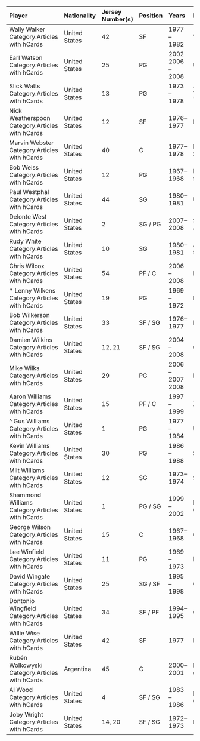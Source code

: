 | Player                                           | Nationality   | Jersey Number(s)   | Position   | Years            | From                     |
|:-------------------------------------------------|:--------------|:-------------------|:-----------|:-----------------|:-------------------------|
| Wally Walker Category:Articles with hCards       | United States | 42                 | SF         | 1977 – 1982      | Virginia                 |
| Earl Watson Category:Articles with hCards        | United States | 25                 | PG         | 2002 2006 – 2008 | UCLA                     |
| Slick Watts Category:Articles with hCards        | United States | 13                 | PG         | 1973 – 1978      | Xavier (Louisiana)       |
| Nick Weatherspoon Category:Articles with hCards  | United States | 12                 | SF         | 1976–1977        | Illinois                 |
| Marvin Webster Category:Articles with hCards     | United States | 40                 | C          | 1977–1978        | Morgan State             |
| Bob Weiss Category:Articles with hCards          | United States | 12                 | PG         | 1967–1968        | Pennsylvania State       |
| Paul Westphal Category:Articles with hCards      | United States | 44                 | SG         | 1980–1981        | USC                      |
| Delonte West Category:Articles with hCards       | United States | 2                  | SG / PG    | 2007–2008        | Saint Joseph's           |
| Rudy White Category:Articles with hCards         | United States | 10                 | SG         | 1980–1981        | Arizona State            |
| Chris Wilcox Category:Articles with hCards       | United States | 54                 | PF / C     | 2006 – 2008      | Maryland                 |
| * Lenny Wilkens Category:Articles with hCards    | United States | 19                 | PG         | 1969 – 1972      | Providence               |
| Bob Wilkerson Category:Articles with hCards      | United States | 33                 | SF / SG    | 1976–1977        | Indiana                  |
| Damien Wilkins Category:Articles with hCards     | United States | 12, 21             | SF / SG    | 2004 – 2008      | Georgia                  |
| Mike Wilks Category:Articles with hCards         | United States | 29                 | PG         | 2006 – 2007 2008 | Rice                     |
| Aaron Williams Category:Articles with hCards     | United States | 15                 | PF / C     | 1997 – 1999      | Xavier                   |
| ^ Gus Williams Category:Articles with hCards     | United States | 1                  | PG         | 1977 – 1984      | USC                      |
| Kevin Williams Category:Articles with hCards     | United States | 30                 | PG         | 1986 – 1988      | St. John's               |
| Milt Williams Category:Articles with hCards      | United States | 12                 | SG         | 1973–1974        | St. John's               |
| Shammond Williams Category:Articles with hCards  | United States | 1                  | PG / SG    | 1999 – 2002      | North Carolina           |
| George Wilson Category:Articles with hCards      | United States | 15                 | C          | 1967–1968        | Cincinnati               |
| Lee Winfield Category:Articles with hCards       | United States | 11                 | PG         | 1969 – 1973      | North Texas              |
| David Wingate Category:Articles with hCards      | United States | 25                 | SG / SF    | 1995 – 1998      | Georgetown               |
| Dontonio Wingfield Category:Articles with hCards | United States | 34                 | SF / PF    | 1994–1995        | Cincinnati               |
| Willie Wise Category:Articles with hCards        | United States | 42                 | SF         | 1977             | Drake                    |
| Rubén Wolkowyski Category:Articles with hCards   | Argentina     | 45                 | C          | 2000–2001        | Estudiantes de Olavarría |
| Al Wood Category:Articles with hCards            | United States | 4                  | SF / SG    | 1983 – 1986      | North Carolina           |
| Joby Wright Category:Articles with hCards        | United States | 14, 20             | SF / SG    | 1972–1973        | Indiana                  |